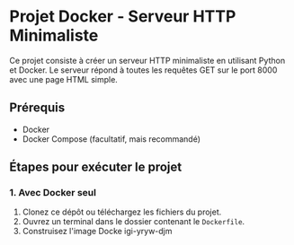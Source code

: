 
# Projet Docker - Serveur HTTP Minimaliste

Ce projet consiste à créer un serveur HTTP minimaliste en utilisant Python et Docker. Le serveur répond à toutes les requêtes GET sur le port 8000 avec une page HTML simple.

## Prérequis
- Docker
- Docker Compose (facultatif, mais recommandé)

## Étapes pour exécuter le projet

### 1. Avec Docker seul

1. Clonez ce dépôt ou téléchargez les fichiers du projet.
2. Ouvrez un terminal dans le dossier contenant le `Dockerfile`.
3. Construisez l'image Docke
igi-yryw-djm